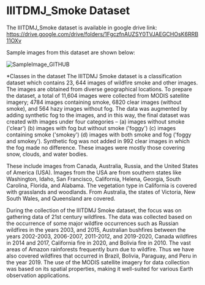# IIITDMJ_Smoke Dataset

The IIITDMJ_Smoke dataset is available in google drive link: https://drive.google.com/drive/folders/1FgczfnAUZSY0TVJAEGCHOsK6RRB11OXv

Sample images from this dataset are shown below:

![SampleImage_GITHUB](https://github.com/user-attachments/assets/44d4eddb-0c1c-40c3-954d-99deec7448e9)

*Classes in the dataset
The IIITDMJ Smoke dataset is a classification dataset which contains 23, 644 images of wildfire smoke and other images. The images are obtained from diverse geographical locations. To prepare the dataset, a total of 11,604 images were collected from MODIS
satellite imagery; 4784 images containing smoke, 6820 clear images (without smoke), and 564 hazy images without fog. The data was augmented by adding synthetic fog to the images, and in this way, the final dataset was created with images under four categories – (a) images without smoke ('clear') (b) images with fog but without smoke ('foggy') (c) images containing smoke ('smokey') (d) images with both smoke and fog ('foggy and smokey'). Synthetic fog was not added in 992 clear images in which the fog made no difference.
These images were mostly those covering snow, clouds, and water bodies.

These include images from Canada, Australia, Russia, and the United States of America (USA). Images from the USA are from southern states like Washington, Idaho, San Francisco, California, Helena, Georgia, South Carolina, Florida, and Alabama. The vegetation type in California is covered with grasslands and woodlands. From Australia, the states of Victoria, New South Wales, and Queensland are covered.

During the collection of the IIITDMJ Smoke dataset, the focus was on gathering data of 21st century wildfires. The data was collected based on the occurrence of some major wildfire occurrences such as Russian wildfires in the years 2003, and 2015, Australian bushfires between the years 2002-2003, 2006-2007, 2011-2012, and 2019-2020, Canada wildfires in 2014 and 2017, California fire in 2020, and Bolivia fire in 2010. The vast areas of Amazon rainforests frequently burn due to wildfire. Thus we have also covered wildfires that occurred in Brazil, Bolivia, Paraguay, and Peru in the year 2019. The use of the MODIS satellite imagery for data collection was based on its spatial properties, making it well-suited for various Earth observation applications.


